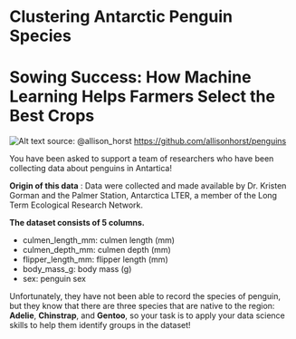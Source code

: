 # Clustering Antarctic Penguin Species

# Sowing Success: How Machine Learning Helps Farmers Select the Best Crops

![Alt text](https://imgur.com/orZWHly.png)
source: @allison_horst https://github.com/allisonhorst/penguins

You have been asked to support a team of researchers who have been collecting data about penguins in Antartica! 

**Origin of this data** : Data were collected and made available by Dr. Kristen Gorman and the Palmer Station, Antarctica LTER, a member of the Long Term Ecological Research Network.

**The dataset consists of 5 columns.**

- culmen_length_mm: culmen length (mm)
- culmen_depth_mm: culmen depth (mm)
- flipper_length_mm: flipper length (mm)
- body_mass_g: body mass (g)
- sex: penguin sex

Unfortunately, they have not been able to record the species of penguin, but they know that there are three species that are native to the region: **Adelie**, **Chinstrap**, and **Gentoo**, so your task is to apply your data science skills to help them identify groups in the dataset!